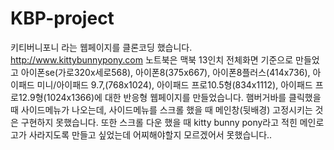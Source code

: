 # KBP-project 
키티버니포니 라는 웹페이지를 클론코딩 했습니다. http://www.kittybunnypony.com
노트북은 맥북 13인치 전체화면 기준으로 만들었고 아이폰se(가로320x세로568), 아이폰8(375x667), 아이폰8플러스(414x736), 아이패드 미니/아이패드 9.7,(768x1024), 아이패드 프로10.5형(834x1112), 아이패드 프로12.9형(1024x1366)에 대한
반응형 웹페이지를 만들었습니다. 
햄버거바를 클릭했을 때 사이드메뉴가 나오는데, 사이드메뉴를 스크롤 했을 때 메인창(뒷배경) 고정시키는 것은 구현하지 못했습니다.
또한 스크롤 다운 했을 때 kitty bunny pony라고 적힌 메인로고가 사라지도록 만들고 싶었는데 어찌해야할지 모르겠어서 못했습니다..
